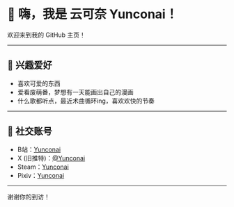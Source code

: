 # 👋 嗨，我是 云可奈 Yunconai！

欢迎来到我的 GitHub 主页！

---

## 🎨 兴趣爱好

- 喜欢可爱的东西
- 爱看废萌番，梦想有一天能画出自己的漫画
- 什么歌都听点，最近术曲循环ing，喜欢欢快的节奏

---

## 🔗 社交账号

- B站：[Yunconai](https://space.bilibili.com/494011099)
- X (旧推特)：[@Yunconai](https://x.com/Yunconai)
- Steam：[Yunconai](https://steamcommunity.com/id/Yunconai/)
- Pixiv：[Yunconai](https://www.pixiv.net/users/116428919)

---

谢谢你的到访！
